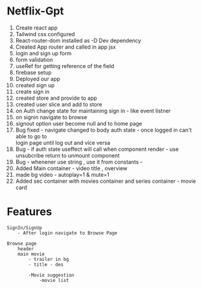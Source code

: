 
# Netflix-Gpt


1. Create react app
2. Tailwind css configured
3. React-router-dom installed as -D Dev dependency
4. Created App router  and called in app jsx
5. login and sign up form
6. form validation
7. useRef for getting reference of the field
8. firebase setup
9. Deployed our app
10. created sign up 
11. create sign in 
12. created store and provide to app
13. created user slice and add to store
14. on Auth change  state for maintaining sign in - like event listner
15. on signin navigate to browse
16. signout option user become null and to home page
17. Bug fixed - navigate changed to body auth state - once logged in can't able to go to  
    login page until log out and vice versa 
18. Bug - if auth state useffect will call when component render - use unsubcribe return   to unmount component
19. Bug - whenener use string , use it from constants - 
20. Added Main container - video title , overview
21. made bg video - autoplay=1 & mute=1 
22. Added sec container with movies container and series container - movie card



# Features

    SignIn/SignUp
        - After login navigate to Browse Page

    Browse page
        header
        main movie
            - trailer in bg
            - title - des
            
            -Movie suggestion
                -movie list



 